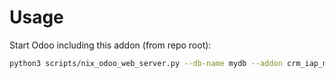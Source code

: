# Usage

Start Odoo including this addon (from repo root):

```bash
python3 scripts/nix_odoo_web_server.py --db-name mydb --addon crm_iap_mine
```
